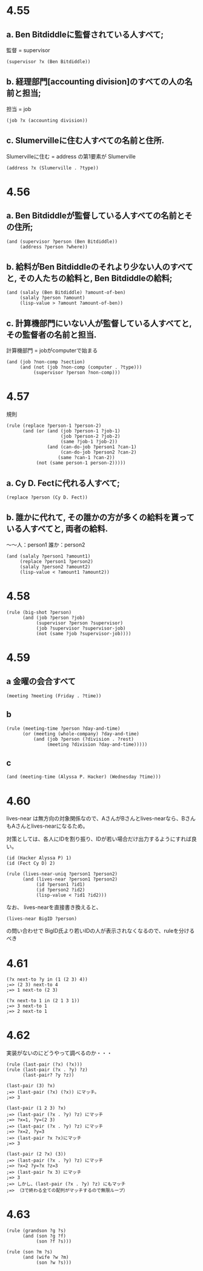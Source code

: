 # 4.55
## a. Ben Bitdiddleに監督されている人すべて;
監督 = supervisor
```
(supervisor ?x (Ben Bitdiddle))
```

## b. 経理部門[accounting division]のすべての人の名前と担当;
担当 = job
```
(job ?x (accounting division))
```

## c. Slumervilleに住む人すべての名前と住所.
Slumervilleに住む = address の第1要素が Slumerville
```
(address ?x (Slumerville . ?type))
```

# 4.56
## a. Ben Bitdiddleが監督している人すべての名前とその住所;
```
(and (supervisor ?person (Ben Bitdiddle))
     (address ?person ?where))
```

## b. 給料がBen Bitdiddleのそれより少ない人のすべてと, その人たちの給料と, Ben Bitdiddleの給料;
```
(and (salaly (Ben Bitdiddle) ?amount-of-ben)
     (salaly ?person ?amount)
     (lisp-value > ?amount ?amount-of-ben))
```

## c. 計算機部門にいない人が監督している人すべてと, その監督者の名前と担当.
計算機部門 = jobがcomputerで始まる
```
(and (job ?non-comp ?section)
     (and (not (job ?non-comp (computer . ?type)))
          (supervisor ?person ?non-comp)))
```

# 4.57
規則
```
(rule (replace ?person-1 ?person-2)
      (and (or (and (job ?person-1 ?job-1)
                    (job ?person-2 ?job-2)
                    (same ?job-1 ?job-2))
               (and (can-do-job ?person1 ?can-1)
                    (can-do-job ?person2 ?can-2)
                   (same ?can-1 ?can-2))
           (not (same person-1 person-2)))))
```

## a. Cy D. Fectに代れる人すべて;
```
(replace ?person (Cy D. Fect))
```

## b. 誰かに代れて, その誰かの方が多くの給料を貰っている人すべてと, 両者の給料.
〜〜人：person1
誰か：person2
```
(and (salaly ?person1 ?amount1)
     (replace ?person1 ?person2)
     (salaly ?person2 ?amount2)
     (lisp-value < ?amount1 ?amount2))
```

# 4.58
```
(rule (big-shot ?person)
      (and (job ?person ?job)
           (supervisor ?person ?supervisor)
           (job ?supervisor ?supervisor-job)
           (not (same ?job ?supervisor-job))))
```

# 4.59
## a 金曜の会合すべて
```
(meeting ?meeting (Friday . ?time))
```

## b
```
(rule (meeting-time ?person ?day-and-time)
      (or (meeting (whole-company) ?day-and-time)
          (and (job ?person (?division . ?rest)
               (meeting ?division ?day-and-time)))))
```

## c
```
(and (meeting-time (Alyssa P. Hacker) (Wednesday ?time)))
```

# 4.60
lives-near は無方向の対象関係なので、AさんがBさんとlives-nearなら、BさんもAさんとlives-nearになるため。

対策としては、各人にIDを割り振り、IDが若い場合だけ出力するようにすれば良い。
```
(id (Hacker Alyssa P) 1)
(id (Fect Cy D) 2)

(rule (lives-near-uniq ?person1 ?person2)
      (and (lives-near ?person1 ?person2)
           (id ?person1 ?id1)
           (id ?person2 ?id2)
           (lisp-value < ?id1 ?id2)))
```

なお、 lives-nearを直接書き換えると、
```
(lives-near BigID ?person)
```
の問い合わせで BigID氏より若いIDの人が表示されなくなるので、ruleを分けるべき

# 4.61

```
(?x next-to ?y in (1 (2 3) 4))
;=> (2 3) next-to 4
;=> 1 next-to (2 3)
```

```
(?x next-to 1 in (2 1 3 1))
;=> 3 next-to 1
;=> 2 next-to 1
```

# 4.62
実装がないのにどうやって調べるのか・・・

```
(rule (last-pair (?x) (?x)))
(rule (last-pair (?x . ?y) ?z)
      (last-pair? ?y ?z))
```

```
(last-pair (3) ?x)
;=> (last-pair (?x) (?x)) にマッチ。
;=> 3

(last-pair (1 2 3) ?x)
;=> (last-pair (?x . ?y) ?z) にマッチ
;=> ?x=1, ?y=(2 3)
;=> (last-pair (?x . ?y) ?z) にマッチ
;=> ?x=2, ?y=3
:=> (last-pair ?x ?x)にマッチ
;=> 3

(last-pair (2 ?x) (3))
;=> (last-pair (?x . ?y) ?z) にマッチ
;=> ?x=2 ?y=?x ?z=3
;=> (last-pair ?x 3) にマッチ
;=> 3
;=> しかし、(last-pair (?x . ?y) ?z) にもマッチ
;=> （3で終わる全ての配列がマッチするので無限ループ）
```

# 4.63
```
(rule (grandson ?g ?s)
      (and (son ?g ?f)
           (son ?f ?s)))
```

```
(rule (son ?m ?s)
      (and (wife ?w ?m)
           (son ?w ?s)))
```
